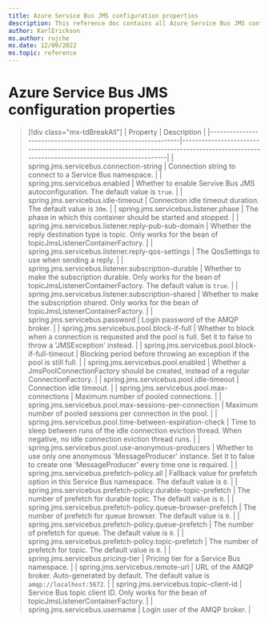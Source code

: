 ```yaml
---
title: Azure Service Bus JMS configuration properties
description: This reference doc contains all Azure Service Bus JMS configuration properties.
author: KarlErickson
ms.author: rujche
ms.date: 12/09/2022
ms.topic: reference
---
```


# Azure Service Bus JMS configuration properties

> [!div class="mx-tdBreakAll"]
> | Property                                                     | Description                                                                                                                               |
> |--------------------------------------------------------------|-------------------------------------------------------------------------------------------------------------------------------------------|
> | spring.jms.servicebus.connection-string                      | Connection string to connect to a Service Bus namespace.                                                                                  |
> | spring.jms.servicebus.enabled                                | Whether to enable Servive Bus JMS autoconfiguration. The default value is `true`.                                                         |
> | spring.jms.servicebus.idle-timeout                           | Connection idle timeout duration. The default value is `30m`.                                                                             |
> | spring.jms.servicebus.listener.phase                         | The phase in which this container should be started and stopped.                                                                          |
> | spring.jms.servicebus.listener.reply-pub-sub-domain          | Whether the reply destination type is topic. Only works for the bean of topicJmsListenerContainerFactory.                                 |
> | spring.jms.servicebus.listener.reply-qos-settings            | The QosSettings to use when sending a reply.                                                                                              |
> | spring.jms.servicebus.listener.subscription-durable          | Whether to make the subscription durable. Only works for the bean of topicJmsListenerContainerFactory. The default value is `true`.       |
> | spring.jms.servicebus.listener.subscription-shared           | Whether to make the subscription shared. Only works for the bean of topicJmsListenerContainerFactory.                                     |
> | spring.jms.servicebus.password                               | Login password of the AMQP broker.                                                                                                        |
> | spring.jms.servicebus.pool.block-if-full                     | Whether to block when a connection is requested and the pool is full. Set it to false to throw a 'JMSException' instead.                  |
> | spring.jms.servicebus.pool.block-if-full-timeout             | Blocking period before throwing an exception if the pool is still full.                                                                   |
> | spring.jms.servicebus.pool.enabled                           | Whether a JmsPoolConnectionFactory should be created, instead of a regular ConnectionFactory.                                             |
> | spring.jms.servicebus.pool.idle-timeout                      | Connection idle timeout.                                                                                                                  |
> | spring.jms.servicebus.pool.max-connections                   | Maximum number of pooled connections.                                                                                                     |
> | spring.jms.servicebus.pool.max-sessions-per-connection       | Maximum number of pooled sessions per connection in the pool.                                                                             |
> | spring.jms.servicebus.pool.time-between-expiration-check     | Time to sleep between runs of the idle connection eviction thread. When negative, no idle connection eviction thread runs.                |
> | spring.jms.servicebus.pool.use-anonymous-producers           | Whether to use only one anonymous 'MessageProducer' instance. Set it to false to create one 'MessageProducer' every time one is required. |
> | spring.jms.servicebus.prefetch-policy.all                    | Fallback value for prefetch option in this Service Bus namespace. The default value is `0`.                                               |
> | spring.jms.servicebus.prefetch-policy.durable-topic-prefetch | The number of prefetch for durable topic. The default value is `0`.                                                                       |
> | spring.jms.servicebus.prefetch-policy.queue-browser-prefetch | The number of prefetch for queue browser. The default value is `0`.                                                                       |
> | spring.jms.servicebus.prefetch-policy.queue-prefetch         | The number of prefetch for queue. The default value is `0`.                                                                               |
> | spring.jms.servicebus.prefetch-policy.topic-prefetch         | The number of prefetch for topic. The default value is `0`.                                                                               |
> | spring.jms.servicebus.pricing-tier                           | Pricing tier for a Service Bus namespace.                                                                                                 |
> | spring.jms.servicebus.remote-url                             | URL of the AMQP broker. Auto-generated by default. The default value is `amqp://localhost:5672`.                                          |
> | spring.jms.servicebus.topic-client-id                        | Service Bus topic client ID. Only works for the bean of topicJmsListenerContainerFactory.                                                 |
> | spring.jms.servicebus.username                               | Login user of the AMQP broker.                                                                                                            |

